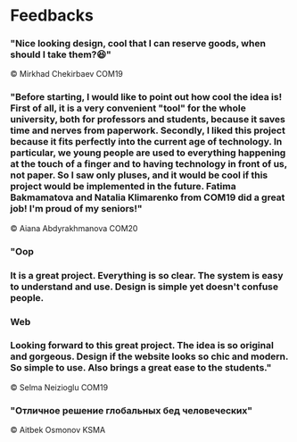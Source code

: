 #  Feedbacks

### "Nice looking design, cool that I can reserve goods, when should I take them?😆"
© Mirkhad Chekirbaev COM19

### "Before starting, I would like to point out how cool the idea is! First of all, it is a very convenient "tool" for the whole university, both for professors and students, because it saves time and nerves from paperwork. Secondly, I liked this project because it fits perfectly into the current age of technology. In particular, we young people are used to everything happening at the touch of a finger and to having technology in front of us, not paper. So I saw only pluses, and it would be cool if this project would be implemented in the future. Fatima Bakmamatova and Natalia Klimarenko from COM19 did a great job!  I'm proud of my seniors!"
© Aiana Abdyrakhmanova COM20

### "Oop 
### It is a great project. Everything is so clear. The system is easy to understand and use. Design is simple yet doesn't confuse people.
### Web
### Looking forward to this great project. The idea is so original and gorgeous. Design if the website looks so chic and modern. So simple to use. Also brings a great ease to the students."
© Selma Neizioglu COM19

### "Отличное решение глобальных бед человеческих"
© Aitbek Osmonov KSMA

